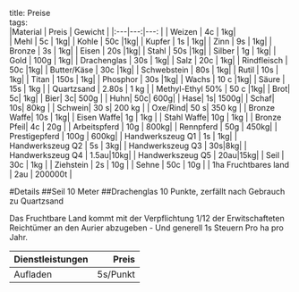 title: Preise  
tags:   
|Material | Preis | Gewicht |
|:---|---:|---: |
| Weizen | 4c | 1kg|  
| Mehl | 5c |  1kg|
| Kohle | 50c |1kg|
| Kupfer | 1s |  1kg|
| Zinn | 9s |  1kg|
| Bronze | 3s |  1kg|
| Eisen  | 20s |1kg|
| Stahl  | 50s |1kg|
| Silber | 1g  |  1kg|
| Gold | 100g |  1kg|
| Drachenglas | 30s |  1kg|
| Salz | 20c |  1kg|
| Rindfleisch | 50c |1kg|
| Butter/Käse | 30c |1kg|
| Schwebstein | 80s |  1kg|
| Rutil | 10s |  1kg|
| Titan | 150s |  1kg|
| Phosphor | 30s |1kg|
| Wachs | 10 c |1kg|
| Säure | 15s | 1kg |
| Quartzsand | 2.80s | 1 kg |
| Methyl-Ethyl 50% | 50 c |1kg|
| Brot| 5c| 1kg|
| Bier| 3c| 500g |
| Huhn| 50c| 600g|
| Hase| 1s| 1500g|
| Schaf| 10s| 80kg |
| Schwein| 30 s| 200 kg |
| Oxe/Rind| 50 s| 350 kg |
| Bronze Waffe| 10s | 1kg|
| Eisen Waffe| 1g | 1kg |
| Stahl Waffe| 10g | 1kg |
| Bronze Pfeil| 4c | 20g |
| Arbeitspferd | 10g | 800kg|
| Rennpferd | 50g |  450kg|
| Prestigepferd | 100g |  600kg|
| Handwerkszeug Q1 | 1s | 1kg|
| Handwerkszeug Q2 | 5s | 3kg|
| Handwerkszeug Q3 | 30s|8kg|
| Handwerkszeug Q4 | 1.5au|10kg|
| Handwerkszeug Q5 | 20au|15kg|
| Seil | 30c | 1kg |
| Ziehstein | 2s | 10g |
| Sehne | 50c | 10g |
| 1ha Fruchtbares land | 2au |  200000t |

#Details
##Seil
10 Meter
##Drachenglas
10 Punkte, zerfällt nach Gebrauch zu Quartzsand


Das Fruchtbare Land kommt mit der Verpflichtung 1/12 der Erwitschafteten Reichtümer an den Aurier abzugeben - Und generell 1s Steuern Pro ha pro Jahr.   

|Dienstleistungen | Preis |  
| :--- | ---: |  
| Aufladen | 5s/Punkt |  
